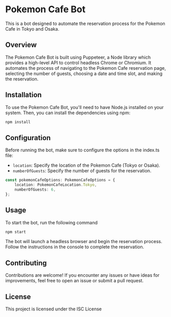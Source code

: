 # Pokemon Cafe Bot

This is a bot designed to automate the reservation process for the Pokemon Cafe in Tokyo and Osaka.

## Overview

The Pokemon Cafe Bot is built using Puppeteer, a Node library which provides a high-level API to control headless Chrome or Chromium. It automates the process of navigating to the Pokemon Cafe reservation page, selecting the number of guests, choosing a date and time slot, and making the reservation.

## Installation

To use the Pokemon Cafe Bot, you'll need to have Node.js installed on your system. Then, you can install the dependencies using npm:

```bash
npm install
```

## Configuration
Before running the bot, make sure to configure the options in the index.ts file:

- `location`: Specify the location of the Pokemon Cafe (Tokyo or Osaka).
- `numberOfGuests`: Specify the number of guests for the reservation.

```typescript
const pokemonCafeOptions: PokemonCafeOptions = {
    location: PokemonCafeLocation.Tokyo,
    numberOfGuests: 6,
};
```

## Usage

To start the bot, run the following command

```bash
npm start
```
The bot will launch a headless browser and begin the reservation process. Follow the instructions in the console to complete the reservation.

## Contributing

Contributions are welcome! If you encounter any issues or have ideas for improvements, feel free to open an issue or submit a pull request.

## License

This project is licensed under the ISC License